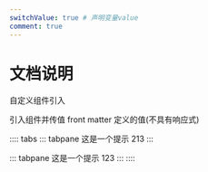 ```yaml
---
switchValue: true # 声明变量value
comment: true
---
```


# 文档说明

自定义组件引入
<SliderCmp-index />
<TimePicker-index />

引入组件并传值 front matter 定义的值(不具有响应式)

<el-switch v-model="$page.switchValue" />

:::: tabs
::: tabpane
这是一个提示 213
:::

::: tabpane
这是一个提示 123
:::
::::
